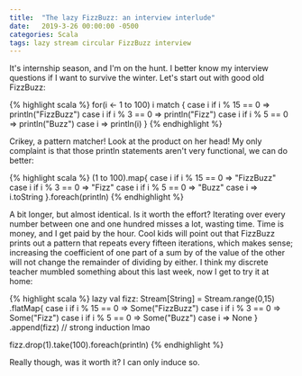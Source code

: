 ```yaml
---
title:  "The lazy FizzBuzz: an interview interlude"
date:   2019-3-26 00:00:00 -0500
categories: Scala
tags: lazy stream circular FizzBuzz interview
---
```


It's internship season, and I'm on the hunt. I better know my interview
questions if I want to survive the winter. Let's start out with good old
FizzBuzz:

{% highlight scala %}
for(i <- 1 to 100) i match {
  case i if i % 15 == 0 => println("FizzBuzz")
  case i if i % 3 == 0 => println("Fizz")
  case i if i % 5 == 0 => println("Buzz")
  case i => println(i)
}
{% endhighlight %}

Crikey, a pattern matcher! Look at the product on her head! My only complaint
is that those println statements aren't very functional, we can do better:

{% highlight scala %}
(1 to 100).map{
  case i if i % 15 == 0 => "FizzBuzz"
  case i if i % 3 == 0 => "Fizz"
  case i if i % 5 == 0 => "Buzz"
  case i => i.toString
}.foreach(println)
{% endhighlight %}

A bit longer, but almost identical. Is it worth the effort? Iterating over
every number between one and one hundred misses a lot, wasting time. Time is
money, and I get paid by the hour. Cool kids will point out that FizzBuzz
prints out a pattern that repeats every fifteen iterations, which makes sense;
increasing the coefficient of one part of a sum by of the value of the other will
not change the remainder of dividing by either. I think my discrete teacher
mumbled something about this last week, now I get to try it at home:

{% highlight scala %}
lazy val fizz: Stream[String] = Stream.range(0,15)
  .flatMap{
    case i if i % 15 == 0 => Some("FizzBuzz")
    case i if i % 3 == 0 => Some("Fizz")
    case i if i % 5 == 0 => Some("Buzz")
    case i => None
  }
  .append(fizz) // strong induction lmao

fizz.drop(1).take(100).foreach(println)
{% endhighlight %}

Really though, was it worth it? I can only induce so.
